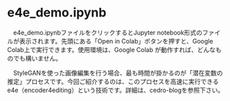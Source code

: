 # e4e_demo.ipynb

　e4e_demo.ipynbファイルをクリックするとJupyter notebook形式のファイルが表示されます。先頭にある「Open in Colab」ボタンを押すと、Google Colab上で実行できます。使用環境は、Google Colab が動作すれば、どんなものでも構いません。

　StyleGANを使った画像編集を行う場合、最も時間が掛かるのが「潜在変数の推定」プロセスです。今回ご紹介するのは、このプロセスを高速に実行できる e4e（encoder4editing）という技術です。詳細は、cedro-blogを参照下さい。
